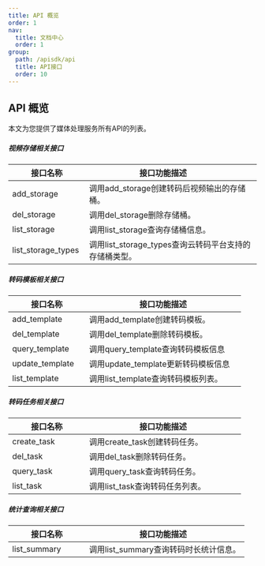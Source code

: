 ```yaml
---
title: API 概览
order: 1
nav:
  title: 文档中心
  order: 1
group:
  path: /apisdk/api
  title: API接口
  order: 10
---
```





## API 概览

本文为您提供了媒体处理服务所有API的列表。

##### 视频存储相关接口

| <div style="width:140px"> 接口名称 </div> | <div style="width:300px"> 接口功能描述 </div>          |
| ----------------------------------------- | ------------------------------------------------------ |
| add_storage                               | 调用add_storage创建转码后视频输出的存储桶。            |
| del_storage                               | 调用del_storage删除存储桶。                            |
| list_storage                              | 调用list_storage查询存储桶信息。                       |
| list_storage_types                        | 调用list_storage_types查询云转码平台支持的存储桶类型。 |



##### 转码模板相关接口

| <div style="width:140px"> 接口名称     </div> | <div style="width:300px"> 接口功能描述</div> |
| --------------------------------------------- | -------------------------------------------- |
| add_template                                  | 调用add_template创建转码模板。               |
| del_template                                  | 调用del_template删除转码模板。               |
| query_template                                | 调用query_template查询转码模板信息           |
| update_template                               | 调用update_template更新转码模板信息          |
| list_template                                 | 调用list_template查询转码模板列表。          |



##### 转码任务相关接口

| <div style="width:140px"> 接口名称 </div> | <div style="width:300px"> 接口功能描述 </div> |
| ----------------------------------------- | --------------------------------------------- |
| create_task                               | 调用create_task创建转码任务。                 |
| del_task                                  | 调用del_task删除转码任务。                    |
| query_task                                | 调用query_task查询转码任务。                  |
| list_task                                 | 调用list_task查询转码任务列表。               |



##### 统计查询相关接口

| <div style="width:140px"> 接口名称</div> | <div style="width:300px"> 接口功能描述 </div> |
| ---------------------------------------- | --------------------------------------------- |
| list_summary                             | 调用list_summary查询转码时长统计信息。        |


